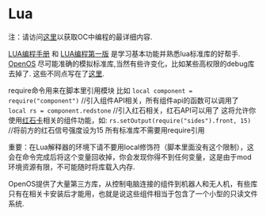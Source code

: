 # Lua 

注：请访问[这里](http://ocdoc.cil.li/)以获取OC中编程的最详细内容.

[LUA编程手册](http://www.lua.org/manual/5.2/manual.html) 和 [LUA编程第一版](http://www.lua.org/pil/) 是学习基本功能并熟悉lua标准库的好帮手. [OpenOS](openOS.md) 尽可能准确的模拟标准库,当然有些许变化，比如某些高权限的debug库去掉了. 这些不同点写在了[这里](http://ocdoc.cil.li/api:non-standard-lua-libs).

require命令用来在脚本里引用模块
比如
`local component = require("component")` //引入组件API相关，所有组件api的函数可以调用了
`local rs = component.redstone` //引入红石相关，红石API可以用了
这将允许你使用[红石卡](../item/redstoneCard1.md)相关的组件功能，如:
`rs.setOutput(require("sides").front, 15)` //将前方的红石信号强度设为15
所有标准库不需要用require引用

重要：在Lua解释器的环境下请不要用local修饰符（脚本里面没有这个限制），这会在命令完成后将这个变量回收掉，你会发现你得不到任何变量，这是由于mod环境资源有限，不可能随时将库载入内存.

OpenOS提供了大量第三方库，从控制电脑连接的组件到机器人和无人机，有些库只有在相关卡安装后才能用，也就是说这些组件相当于包含了一个小型的只读文件系统.
